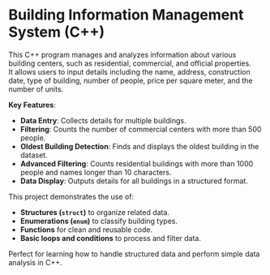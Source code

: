 # Building Information Management System (C++)

This C++ program manages and analyzes information about various building centers, such as residential, commercial, and official properties.  
It allows users to input details including the name, address, construction date, type of building, number of people, price per square meter, and the number of units.  

**Key Features**:
- **Data Entry**: Collects details for multiple buildings.
- **Filtering**: Counts the number of commercial centers with more than 500 people.
- **Oldest Building Detection**: Finds and displays the oldest building in the dataset.
- **Advanced Filtering**: Counts residential buildings with more than 1000 people and names longer than 10 characters.
- **Data Display**: Outputs details for all buildings in a structured format.

This project demonstrates the use of:
- **Structures (`struct`)** to organize related data.
- **Enumerations (`enum`)** to classify building types.
- **Functions** for clean and reusable code.
- **Basic loops and conditions** to process and filter data.

Perfect for learning how to handle structured data and perform simple data analysis in C++.
